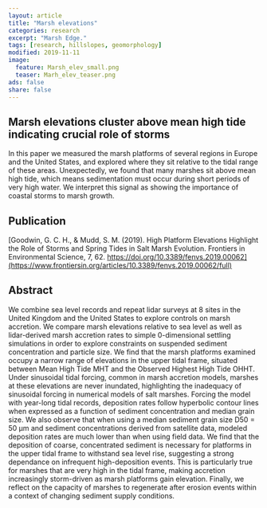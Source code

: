 ```yaml
---
layout: article
title: "Marsh elevations"
categories: research
excerpt: "Marsh Edge."
tags: [research, hillslopes, geomorphology]
modified: 2019-11-11
image:
  feature: Marsh_elev_small.png
  teaser: Marh_elev_teaser.png
ads: false
share: false
---
```




## Marsh elevations cluster above mean high tide indicating crucial role of storms

  In this paper we measured the marsh platforms of several regions in Europe and the United States, and explored where they sit relative to the tidal range of these areas. Unexpectedly, we found that many marshes sit above mean high tide, which means sedimentation must occur during short periods of very high water. We interpret this signal as showing the importance of coastal storms to marsh growth. 
  
## Publication

  [Goodwin, G. C. H., & Mudd, S. M. (2019). High Platform Elevations Highlight the Role of Storms and Spring Tides in Salt Marsh Evolution. Frontiers in Environmental Science, 7, 62. https://doi.org/10.3389/fenvs.2019.00062](https://www.frontiersin.org/articles/10.3389/fenvs.2019.00062/full)

## Abstract

  We combine sea level records and repeat lidar surveys at 8 sites in the United Kingdom and the United States to explore controls on marsh accretion. We compare marsh elevations relative to sea level as well as lidar-derived marsh accretion rates to simple 0-dimensional settling simulations in order to explore constraints on suspended sediment concentration and particle size. We find that the marsh platforms examined occupy a narrow range of elevations in the upper tidal frame, situated between Mean High Tide MHT and the Observed Highest High Tide OHHT. Under sinusoidal tidal forcing, common in marsh accretion models, marshes at these elevations are never inundated, highlighting the inadequacy of sinusoidal forcing in numerical models of salt marshes. Forcing the model with year-long tidal records, deposition rates follow hyperbolic contour lines when expressed as a function of sediment concentration and median grain size. We also observe that when using a median sediment grain size D50 = 50 μm and sediment concentrations derived from satellite data, modeled deposition rates are much lower than when using field data. We find that the deposition of coarse, concentrated sediment is necessary for platforms in the upper tidal frame to withstand sea level rise, suggesting a strong dependance on infrequent high-deposition events. This is particularly true for marshes that are very high in the tidal frame, making accretion increasingly storm-driven as marsh platforms gain elevation. Finally, we reflect on the capacity of marshes to regenerate after erosion events within a context of changing sediment supply conditions.